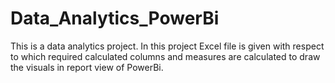 # Data_Analytics_PowerBi
This is a data analytics project. In this project Excel file is given with respect to which required calculated columns and measures are calculated to draw the visuals in report view of PowerBi.
